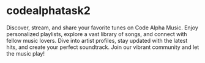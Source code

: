 # codealphatask2
Discover, stream, and share your favorite tunes on Code Alpha Music. Enjoy personalized playlists, explore a vast library of songs, and connect with fellow music lovers. Dive into artist profiles, stay updated with the latest hits, and create your perfect soundtrack. Join our vibrant community and let the music play!
